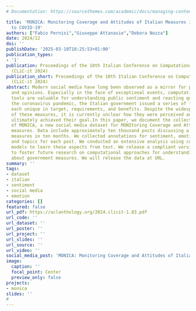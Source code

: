 ```yaml
---
# Documentation: https://sourcethemes.com/academic/docs/managing-content/

title: 'MONICA: Monitoring Coverage and Attitudes of Italian Measures in Response
  to COVID-19'
authors: ["Fabio Pernisi","Giuseppe Attanasio","Debora Nozza"]
date: 2024/12
doi: ''
publishDate: '2025-03-10T18:25:53+01:00'
publication_types:
- '1'
publication: Proceedings of the 10th Italian Conference on Computational Linguistics
  (CLiC-it 2024)
publication_short: Proceedings of the 10th Italian Conference on Computational Linguistics
  (CLiC-it 2024)
abstract: Modern social media have long been observed as a mirror for public discourse
  and opinions. Especially in the face of exceptional events, computational language
  tools are valuable for understanding public sentiment and reacting quickly. During
  the coronavirus pandemic, the Italian government issued a series of financial measures,
  each unique in target, requirements, and benefits. Despite the widespread dissemination
  of these measures, it is currently unclear how they were perceived and whether they
  ultimately achieved their goal.In this paper, we document the collection and release
  of MONICA, a new social media dataset for MONItoring Coverage and Attitudes to such
  measures. Data include approximately ten thousand posts discussing a variety of
  measures in ten months. We collected annotations for sentiment, emotion, irony,
  and topics for each post. We conducted an extensive analysis using computational
  models to learn these aspects from text. We release a compliant version of the dataset
  to foster future research on computational approaches for understanding public opinion
  about government measures. We will release the data at URL.
summary: ''
tags:
- dataset
- italian
- sentiment
- social media
- emotion
categories: []
featured: false
url_pdf: https://aclanthology.org/2024.clicit-1.83.pdf
url_code: ''
url_dataset: ''
url_poster: ''
url_project: ''
url_slides: ''
url_source: ''
url_video: ''
social_media_post: 'MONICA: Monitoring Coverage and Attitudes of Italian Measures in Response to COVID-19" (Fabio Pernisi, Giuseppe Attanasio, {@debora}, 2024) introduces a dataset for analyzing public sentiment on Italian COVID-19 measures.'
image:
  caption: ''
  focal_point: Center
  preview_only: false
projects:
- monica
slides: ''
# 
---
```

